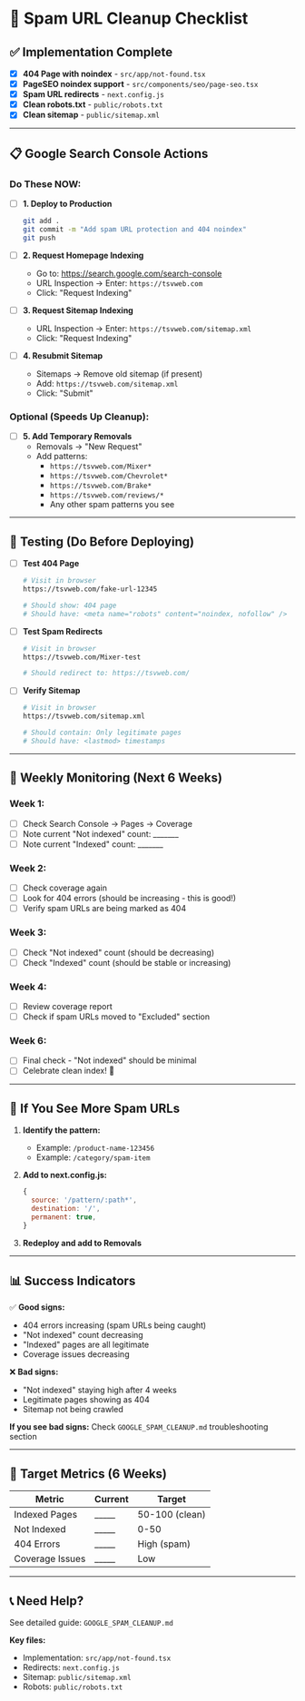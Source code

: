 # 🎯 Spam URL Cleanup Checklist

## ✅ Implementation Complete

- [x] **404 Page with noindex** - `src/app/not-found.tsx`
- [x] **PageSEO noindex support** - `src/components/seo/page-seo.tsx`
- [x] **Spam URL redirects** - `next.config.js`
- [x] **Clean robots.txt** - `public/robots.txt`
- [x] **Clean sitemap** - `public/sitemap.xml`

---

## 📋 Google Search Console Actions

### **Do These NOW:**

- [ ] **1. Deploy to Production**
  ```bash
  git add .
  git commit -m "Add spam URL protection and 404 noindex"
  git push
  ```

- [ ] **2. Request Homepage Indexing**
  - Go to: https://search.google.com/search-console
  - URL Inspection → Enter: `https://tsvweb.com`
  - Click: "Request Indexing"

- [ ] **3. Request Sitemap Indexing**
  - URL Inspection → Enter: `https://tsvweb.com/sitemap.xml`
  - Click: "Request Indexing"

- [ ] **4. Resubmit Sitemap**
  - Sitemaps → Remove old sitemap (if present)
  - Add: `https://tsvweb.com/sitemap.xml`
  - Click: "Submit"

### **Optional (Speeds Up Cleanup):**

- [ ] **5. Add Temporary Removals**
  - Removals → "New Request"
  - Add patterns:
    - `https://tsvweb.com/Mixer*`
    - `https://tsvweb.com/Chevrolet*`
    - `https://tsvweb.com/Brake*`
    - `https://tsvweb.com/reviews/*`
    - Any other spam patterns you see

---

## 🧪 Testing (Do Before Deploying)

- [ ] **Test 404 Page**
  ```bash
  # Visit in browser
  https://tsvweb.com/fake-url-12345
  
  # Should show: 404 page
  # Should have: <meta name="robots" content="noindex, nofollow" />
  ```

- [ ] **Test Spam Redirects**
  ```bash
  # Visit in browser
  https://tsvweb.com/Mixer-test
  
  # Should redirect to: https://tsvweb.com/
  ```

- [ ] **Verify Sitemap**
  ```bash
  # Visit in browser
  https://tsvweb.com/sitemap.xml
  
  # Should contain: Only legitimate pages
  # Should have: <lastmod> timestamps
  ```

---

## 📅 Weekly Monitoring (Next 6 Weeks)

### **Week 1:**
- [ ] Check Search Console → Pages → Coverage
- [ ] Note current "Not indexed" count: _______
- [ ] Note current "Indexed" count: _______

### **Week 2:**
- [ ] Check coverage again
- [ ] Look for 404 errors (should be increasing - this is good!)
- [ ] Verify spam URLs are being marked as 404

### **Week 3:**
- [ ] Check "Not indexed" count (should be decreasing)
- [ ] Check "Indexed" count (should be stable or increasing)

### **Week 4:**
- [ ] Review coverage report
- [ ] Check if spam URLs moved to "Excluded" section

### **Week 6:**
- [ ] Final check - "Not indexed" should be minimal
- [ ] Celebrate clean index! 🎉

---

## 🚨 If You See More Spam URLs

1. **Identify the pattern:**
   - Example: `/product-name-123456`
   - Example: `/category/spam-item`

2. **Add to next.config.js:**
   ```javascript
   {
     source: '/pattern/:path*',
     destination: '/',
     permanent: true,
   }
   ```

3. **Redeploy and add to Removals**

---

## 📊 Success Indicators

✅ **Good signs:**
- 404 errors increasing (spam URLs being caught)
- "Not indexed" count decreasing
- "Indexed" pages are all legitimate
- Coverage issues decreasing

❌ **Bad signs:**
- "Not indexed" staying high after 4 weeks
- Legitimate pages showing as 404
- Sitemap not being crawled

**If you see bad signs:** Check `GOOGLE_SPAM_CLEANUP.md` troubleshooting section

---

## 🎯 Target Metrics (6 Weeks)

| Metric | Current | Target |
|--------|---------|--------|
| Indexed Pages | _____ | 50-100 (clean) |
| Not Indexed | _____ | 0-50 |
| 404 Errors | _____ | High (spam) |
| Coverage Issues | _____ | Low |

---

## 📞 Need Help?

See detailed guide: `GOOGLE_SPAM_CLEANUP.md`

**Key files:**
- Implementation: `src/app/not-found.tsx`
- Redirects: `next.config.js`
- Sitemap: `public/sitemap.xml`
- Robots: `public/robots.txt`
